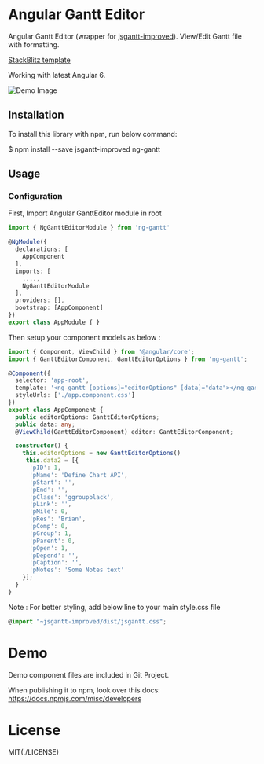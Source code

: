 # Angular Gantt Editor

Angular Gantt Editor (wrapper for [jsgantt-improved](https://github.com/mariohmol/jsgantt-improved)). View/Edit Gantt file with formatting.

[StackBlitz template](https://stackblitz.com/edit/angular-ng-gantt)

Working with latest Angular 6. 

![Demo Image](/src/demo.png)

## Installation

To install this library with npm, run below command:

$ npm install --save jsgantt-improved ng-gantt

## Usage

### Configuration

First, Import Angular  GanttEditor module in root

```ts
import { NgGanttEditorModule } from 'ng-gantt' 

@NgModule({
  declarations: [
    AppComponent
  ],
  imports: [
    ....,
    NgGanttEditorModule
  ],
  providers: [],
  bootstrap: [AppComponent]
})
export class AppModule { }
```
Then setup your component models as below :

```ts
import { Component, ViewChild } from '@angular/core';
import { GanttEditorComponent, GanttEditorOptions } from 'ng-gantt';

@Component({
  selector: 'app-root',
  template: '<ng-gantt [options]="editorOptions" [data]="data"></ng-gantt>',
  styleUrls: ['./app.component.css']
})
export class AppComponent {
  public editorOptions: GanttEditorOptions;
  public data: any;
  @ViewChild(GanttEditorComponent) editor: GanttEditorComponent;

  constructor() { 
    this.editorOptions = new GanttEditorOptions()
     this.data2 = [{
      'pID': 1,
      'pName': 'Define Chart API',
      'pStart': '',
      'pEnd': '',
      'pClass': 'ggroupblack',
      'pLink': '',
      'pMile': 0,
      'pRes': 'Brian',
      'pComp': 0,
      'pGroup': 1,
      'pParent': 0,
      'pOpen': 1,
      'pDepend': '',
      'pCaption': '',
      'pNotes': 'Some Notes text'
    }]; 
  }
}
```
Note : For better styling, add below line to your main style.css file

```ts
@import "~jsgantt-improved/dist/jsgantt.css";
```

# Demo

Demo component files are included in Git Project.

When publishing it to npm, look over this docs: https://docs.npmjs.com/misc/developers

# License
MIT(./LICENSE)
